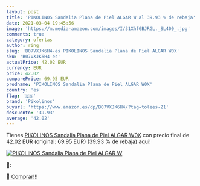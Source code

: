 ```yaml
---
layout: post
title: 'PIKOLINOS Sandalia Plana de Piel ALGAR W al 39.93 % de rebaja'
date: 2021-03-04 19:45:56
image: 'https://m.media-amazon.com/images/I/31XhfGBJRGL._SL400_.jpg'
comments: true
category: ofertas
author: ring
slug: 'B07VXJK6H4-es PIKOLINOS Sandalia Plana de Piel ALGAR W0X'
sku: 'B07VXJK6H4-es'
actualPrice: 42.02 EUR
currency: EUR
price: 42.02
comparePrice: 69.95 EUR
prodname: 'PIKOLINOS Sandalia Plana de Piel ALGAR W0X'
country: 'es'
flag: '🇪🇸'
brand: 'Pikolinos'
buyurl: 'https://www.amazon.es/dp/B07VXJK6H4/?tag=tolees-21'
descuento: '39.93'
average: '42.02'
---
```


Tienes [PIKOLINOS Sandalia Plana de Piel ALGAR W0X](https://www.amazon.es/dp/B07VXJK6H4/?tag=tolees-21) con precio final de  42.02 EUR (original: 69.95 EUR) (39.93 %  de rebaja) aqui!

[![PIKOLINOS Sandalia Plana de Piel ALGAR W](https://m.media-amazon.com/images/I/31XhfGBJRGL._SL400_.jpg)](https://www.amazon.es/dp/B07VXJK6H4/?tag=tolees-21)

🔎:


[🛒 Comprar!!!](https://www.amazon.es/dp/B07VXJK6H4/?tag=tolees-21)
